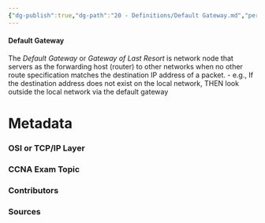 ```yaml
---
{"dg-publish":true,"dg-path":"20 - Definitions/Default Gateway.md","permalink":"/20-definitions/default-gateway/","tags":["defs_ccna"]}
---
```


#### Default Gateway
The *Default Gateway* or *Gateway of Last Resort* is network node that servers as the forwarding host (router) to other networks when no other route specification matches the destination IP address of a packet.
	- e.g., If the destination address does not exist on the local network, THEN look outside the local network via the default gateway 

# Metadata
### OSI or TCP/IP Layer

### CCNA Exam Topic

### Contributors

### Sources


